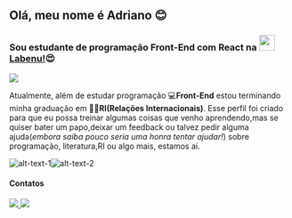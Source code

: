 ## Olá, meu nome é Adriano :blush:
### Sou estudante de programação Front-End com React na <img src="https://uploads-ssl.webflow.com/5e790d30d198385b09366d8f/5efbb5055f2478ba2bc322d0_icone_gif.gif" width="28"> [Labenu!](https://www.labenu.com.br/):heart_eyes:

![](https://camo.githubusercontent.com/8fc3f0097e7b530a13120b821686a15627045f2a023ed9f71002f728f8690cb1/68747470733a2f2f692e70696e696d672e636f6d2f6f726967696e616c732f63362f66312f33622f63366631336230316135336437313532643766323335383338656665356130392e676966)

 Atualmente, além de estudar programação 💻**Front-End** estou terminando minha graduação em 👨‍🎓**RI(Relações Internacionais)**.
 Esse perfil foi criado para que eu possa treinar algumas coisas que venho aprendendo,mas se quiser bater um papo,deixar um feedback ou talvez pedir alguma ajuda(*embora saiba pouco seria uma honra tentar ajudar!*) sobre programação, literatura,RI ou algo mais, estamos aí.

![alt-text-1](https://github-readme-stats.vercel.app/api?username=Pereira-Araujo&show_icons=true&theme=tokyonight)![alt-text-2](https://github-readme-stats.vercel.app/api/top-langs/?username=Pereira-Araujo&langs_count=8)



#### Contatos

<a href="https://www.linkedin.com/in/adriano-p-de-araujo-0776ab19b/" title="Linkedin" target="_blank"> <img src="https://img.shields.io/badge/Araujo-%230077B5.svg?&style=for-the-badge&logo=linkedin&logoColor=white" > </a> <a href="mailto:araujo_ir@yahoo.com?subject=Questions&body=Write here if you have questions" title="Email" target="_blank">
 <img src="https://img.shields.io/badge/Araujo-D14836?&style=for-the-badge&logo=gmail&logoColor=white">
</a>
